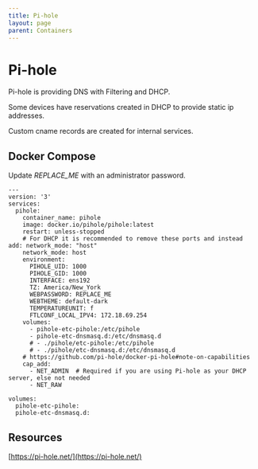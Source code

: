 ```yaml
---
title: Pi-hole
layout: page
parent: Containers
---
```


# Pi-hole

Pi-hole is providing DNS with Filtering and DHCP.

Some devices have reservations created in DHCP to provide static ip addresses.

Custom cname records are created for internal services.

## Docker Compose

Update _REPLACE_ME_ with an administrator password.


```
---
version: '3'
services:
  pihole:
    container_name: pihole
    image: docker.io/pihole/pihole:latest
    restart: unless-stopped
    # For DHCP it is recommended to remove these ports and instead add: network_mode: "host"
    network_mode: host
    environment:
      PIHOLE_UID: 1000
      PIHOLE_GID: 1000
      INTERFACE: ens192
      TZ: America/New_York
      WEBPASSWORD: REPLACE_ME
      WEBTHEME: default-dark
      TEMPERATUREUNIT: f
      FTLCONF_LOCAL_IPV4: 172.18.69.254
    volumes:
      - pihole-etc-pihole:/etc/pihole
      - pihole-etc-dnsmasq.d:/etc/dnsmasq.d
      # - ./pihole/etc-pihole:/etc/pihole
      # - ./pihole/etc-dnsmasq.d:/etc/dnsmasq.d
    # https://github.com/pi-hole/docker-pi-hole#note-on-capabilities
    cap_add:
      - NET_ADMIN  # Required if you are using Pi-hole as your DHCP server, else not needed
      - NET_RAW

volumes:
  pihole-etc-pihole:
  pihole-etc-dnsmasq.d:
```

## Resources

[https://pi-hole.net/](https://pi-hole.net/)
